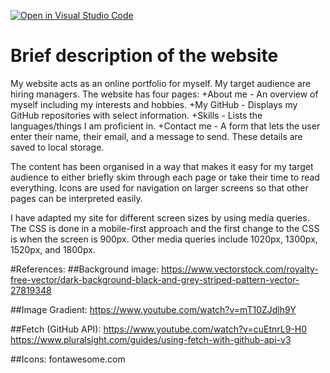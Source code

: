 [![Open in Visual Studio Code](https://classroom.github.com/assets/open-in-vscode-c66648af7eb3fe8bc4f294546bfd86ef473780cde1dea487d3c4ff354943c9ae.svg)](https://classroom.github.com/online_ide?assignment_repo_id=9913200&assignment_repo_type=AssignmentRepo)
# Brief description of the website

My website acts as an online portfolio for myself. My target audience are hiring managers. The website has four pages:
+About me - An overview of myself including my interests and hobbies.
+My GitHub - Displays my GitHub repositories with select information.
+Skills - Lists the languages/things I am proficient in.
+Contact me - A form that lets the user enter their name, their email, and a message to send. These details are saved to local storage.

The content has been organised in a way that makes it easy for my target audience to either briefly skim through each page or take their time to read everything. Icons are used for navigation on larger screens so that other pages can be interpreted easily.

I have adapted my site for different screen sizes by using media queries. The CSS is done in a mobile-first approach and the first change to the CSS is when the screen is 900px. Other media queries include 1020px, 1300px, 1520px, and 1800px.

#References:
##Background image: 
https://www.vectorstock.com/royalty-free-vector/dark-background-black-and-grey-striped-pattern-vector-27819348

##Image Gradient:
https://www.youtube.com/watch?v=mT10ZJdlh9Y

##Fetch (GitHub API):
https://www.youtube.com/watch?v=cuEtnrL9-H0
https://www.pluralsight.com/guides/using-fetch-with-github-api-v3

##Icons:
fontawesome.com
